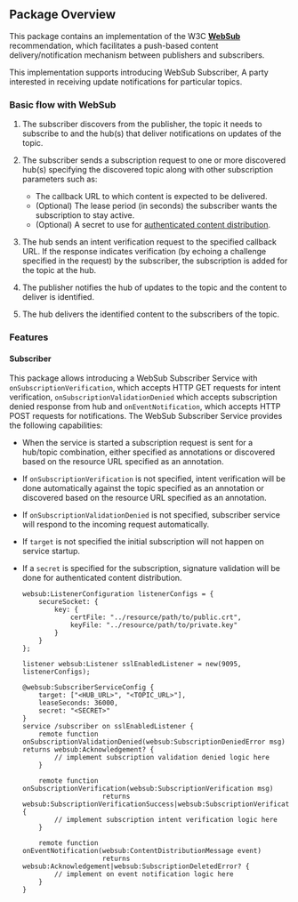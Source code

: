 ## Package Overview

This package contains an implementation of the W3C [**WebSub**](https://www.w3.org/TR/websub/) recommendation, which facilitates a push-based content delivery/notification mechanism between publishers and subscribers.

This implementation supports introducing WebSub Subscriber, A party interested in receiving update notifications for particular topics.
### Basic flow with WebSub
1. The subscriber discovers from the publisher, the topic it needs to subscribe to and the hub(s) that deliver notifications on updates of the topic.

2. The subscriber sends a subscription request to one or more discovered hub(s) specifying the discovered topic along 
 with other subscription parameters such as:
    - The callback URL to which content is expected to be delivered.
    - (Optional) The lease period (in seconds) the subscriber wants the subscription to stay active.
    - (Optional) A secret to use for [authenticated content distribution](https://www.w3.org/TR/websub/#signing-content).
  
3. The hub sends an intent verification request to the specified callback URL. If the response indicates 
verification
 (by echoing a challenge specified in the request) by the subscriber, the subscription is added for the topic at the 
 hub.
   
4. The publisher notifies the hub of updates to the topic and the content to deliver is identified.

5. The hub delivers the identified content to the subscribers of the topic.

### Features

#### Subscriber

This package allows introducing a WebSub Subscriber Service with `onSubscriptionVerification`, which accepts HTTP GET requests for intent verification, `onSubscriptionValidationDenied` which accepts subscription denied response from hub and `onEventNotification`, which accepts HTTP POST requests for notifications. The WebSub Subscriber Service provides the following capabilities:
 - When the service is started a subscription request is sent for a hub/topic combination, either specified as annotations or discovered based on the resource URL specified as an annotation.
 - If `onSubscriptionVerification` is not specified, intent verification will be done automatically against the topic specified as an annotation or discovered based on the resource URL specified as an annotation.
 - If `onSubscriptionValidationDenied` is not specified, subscriber service will respond to the incoming request automatically.
 - If `target` is not specified the initial subscription will not happen on service startup.
 - If a `secret` is specified for the subscription, signature validation will be done for authenticated content distribution.

    ```ballerina
    websub:ListenerConfiguration listenerConfigs = {
        secureSocket: {
            key: {
                certFile: "../resource/path/to/public.crt",
                keyFile: "../resource/path/to/private.key"
            }
        }
    };

    listener websub:Listener sslEnabledListener = new(9095, listenerConfigs);

    @websub:SubscriberServiceConfig {
        target: ["<HUB_URL>", "<TOPIC_URL>"], 
        leaseSeconds: 36000,
        secret: "<SECRET>"
    } 
    service /subscriber on sslEnabledListener {
        remote function onSubscriptionValidationDenied(websub:SubscriptionDeniedError msg) returns websub:Acknowledgement? {
            // implement subscription validation denied logic here
        }

        remote function onSubscriptionVerification(websub:SubscriptionVerification msg)
                        returns websub:SubscriptionVerificationSuccess|websub:SubscriptionVerificationError {
            // implement subscription intent verification logic here
        }

        remote function onEventNotification(websub:ContentDistributionMessage event) 
                        returns websub:Acknowledgement|websub:SubscriptionDeletedError? {
            // implement on event notification logic here
        }
    }
    ```